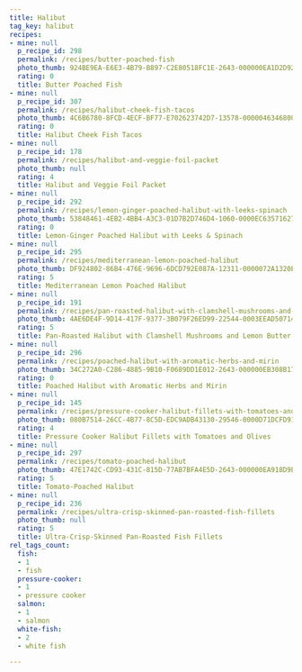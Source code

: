 ```yaml
---
title: Halibut
tag_key: halibut
recipes:
- mine: null
  p_recipe_id: 298
  permalink: /recipes/butter-poached-fish
  photo_thumb: 924BE9EA-E6E3-4B79-B897-C2E80518FC1E-2643-000000EA1D2D92FF.jpg
  rating: 0
  title: Butter Poached Fish
- mine: null
  p_recipe_id: 307
  permalink: /recipes/halibut-cheek-fish-tacos
  photo_thumb: 4C6B6780-8FCD-4ECF-BF77-E702623742D7-13578-0000046346800910.jpg
  rating: 0
  title: Halibut Cheek Fish Tacos
- mine: null
  p_recipe_id: 178
  permalink: /recipes/halibut-and-veggie-foil-packet
  photo_thumb: null
  rating: 4
  title: Halibut and Veggie Foil Packet
- mine: null
  p_recipe_id: 292
  permalink: /recipes/lemon-ginger-poached-halibut-with-leeks-spinach
  photo_thumb: 53848461-4EB2-4BB4-A3C3-01D7B2D746D4-1060-0000EC635716274A.jpg
  rating: 0
  title: Lemon-Ginger Poached Halibut with Leeks & Spinach
- mine: null
  p_recipe_id: 295
  permalink: /recipes/mediterranean-lemon-poached-halibut
  photo_thumb: DF924802-86B4-476E-9696-6DCD792E087A-12311-0000072A1320EF48.jpg
  rating: 5
  title: Mediterranean Lemon Poached Halibut
- mine: null
  p_recipe_id: 191
  permalink: /recipes/pan-roasted-halibut-with-clamshell-mushrooms-and-lemon-butter-sauce
  photo_thumb: 4AE6DE4F-9D14-417F-9377-3B079F26ED99-22544-0003EEAD50714E1F.jpg
  rating: 5
  title: Pan-Roasted Halibut with Clamshell Mushrooms and Lemon Butter Sauce
- mine: null
  p_recipe_id: 296
  permalink: /recipes/poached-halibut-with-aromatic-herbs-and-mirin
  photo_thumb: 34C272A0-C286-4885-9B10-F0689DD1E012-2643-000000EB308B1793.jpg
  rating: 0
  title: Poached Halibut with Aromatic Herbs and Mirin
- mine: null
  p_recipe_id: 145
  permalink: /recipes/pressure-cooker-halibut-fillets-with-tomatoes-and-olives
  photo_thumb: 080B7514-26CC-4B77-8C5D-EDC9ADB43130-29546-0000D71DCFD9169E.jpg
  rating: 4
  title: Pressure Cooker Halibut Fillets with Tomatoes and Olives
- mine: null
  p_recipe_id: 297
  permalink: /recipes/tomato-poached-halibut
  photo_thumb: 47E1742C-CD93-431C-815D-77AB7BFA4E5D-2643-000000EA918D9E6B.jpg
  rating: 5
  title: Tomato-Poached Halibut
- mine: null
  p_recipe_id: 236
  permalink: /recipes/ultra-crisp-skinned-pan-roasted-fish-fillets
  photo_thumb: null
  rating: 5
  title: Ultra-Crisp-Skinned Pan-Roasted Fish Fillets
rel_tags_count:
  fish:
  - 1
  - fish
  pressure-cooker:
  - 1
  - pressure cooker
  salmon:
  - 1
  - salmon
  white-fish:
  - 2
  - white fish

---
```


